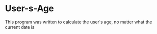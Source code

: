 # User-s-Age

This program was written to calculate the user's age, no matter what the current date is
